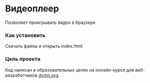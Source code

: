 # Видеоплеер

Позволяет проигрывать видео в браузере

### Как установить

Скачать файлы и открыть index.html

### Цель проекта

Код написан в образовательных целях на онлайн-курсе для веб-разработчиков [dvmn.org](https://dvmn.org/).